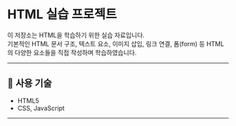 # HTML 실습 프로젝트

이 저장소는 HTML을 학습하기 위한 실습 자료입니다.  
기본적인 HTML 문서 구조, 텍스트 요소, 이미지 삽입, 링크 연결, 폼(form) 등 HTML의 다양한 요소들을 직접 작성하며 학습하였습니다.

---

## 🧰 사용 기술

- HTML5
- CSS, JavaScript

---

